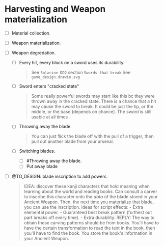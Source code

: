 # Harvesting and Weapon materialization

- [ ] Material collection.

- [ ] Weapon materialization.

- [ ] Weapon degredation.
    - [ ] Every hit, every block on a sword uses its durability.
        > See `Solanine DD2` section `Swords that break`
        > See `game_design.drawio.svg`

    - [ ] Sword enters "cracked state"
        > Some really powerful swords may start like this bc they were thrown away in the cracked state.
        > There is a chance that a hit may cause the sword to break. It could be just the tip, or the middle, or the base (depends on chance). The sword is still usable at all times

    - [ ] Throwing away the blade.
        > You can just flick the blade off with the pull of a trigger, then pull out another blade from your arsenal.

    - [ ] Switching blades.
        - [ ] #Throwing away the blade.
        - [ ] Put away blade

- [ ] @TO_DESIGN: blade inscription to add powers.
    > IDEA: discover these kanji characters that hold meaning when learning about the world and reading books. Can consult a carver to inscribe this character onto the _data_ of the blade stored in your Ancient Weapon. Then, the next time you materialize that blade, you can use the inscription.
            Ideas for script effects:
            - Extra elemental power.
            - Guaranteed best break pattern (furthest out part breaks off every time).
            - Extra durability.
    > REPLY: The way to obtain these carving patterns should be from books. You'll have to have the certain transformation to read the text in the book, then you'll have to find the book. You store the book's information in your Ancient Weapon.


